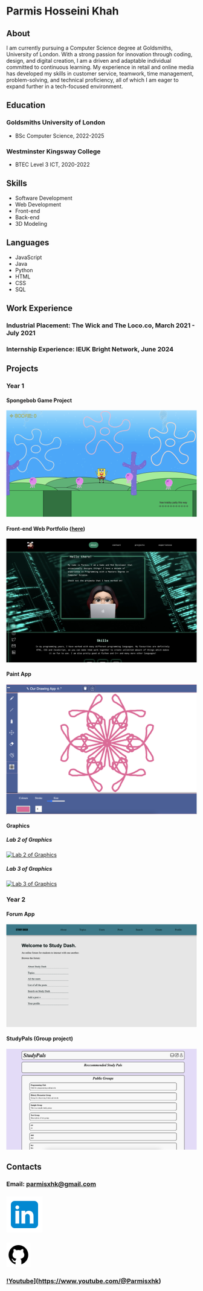 # Parmis Hosseini Khah

## About
I am currently pursuing a Computer Science degree at Goldsmiths, University of London. With a strong passion for innovation through coding, design, and digital creation, I am a driven and adaptable individual committed to continuous learning. My experience in retail and online media has developed my skills in customer service, teamwork, time management, problem-solving, and technical proficiency, all of which I am eager to expand further in a tech-focused environment.

## Education
### Goldsmiths University of London
- BSc Computer Science, 2022-2025
  
### Westminster Kingsway College
- BTEC Level 3 ICT, 2020-2022

## Skills 
- Software Development
- Web Development
- Front-end
- Back-end
- 3D Modeling

## Languages
- JavaScript
- Java
- Python
- HTML
- CSS
- SQL

## Work Experience
### Industrial Placement: The Wick and The Loco.co, March 2021 - July 2021
### Internship Experience: IEUK Bright Network, June 2024

## Projects
### Year 1
#### Spongebob Game Project
[![Spongebob Game Project](img/spongebobgame.png)](https://www.youtube.com/@Parmisxhk)

#### Front-end Web Portfolio ([here](https://doc.gold.ac.uk/~phoss001/portfolio/))
[![Front-End Web Portfolio Project](img/portfoliofrontend.png)](https://doc.gold.ac.uk/~phoss001/portfolio/)

#### Paint App
[![Drawing and Paint App Project](img/paintapp.png)](https://www.youtube.com/@Parmisxhk)

#### Graphics
##### Lab 2 of Graphics
[![Lab 2 of Graphics](img/graphicslab2.gif)](https://www.youtube.com/@Parmisxhk)

##### Lab 3 of Graphics
[![Lab 3 of Graphics](img/graphicslab3.gif)](https://www.youtube.com/@Parmisxhk)

### Year 2
#### Forum App
[![Forum App](img/forumapp.png)](https://www.youtube.com/@Parmisxhk)

#### StudyPals (Group project)
[![StudyPals group project](img/studypals.png)](https://www.youtube.com/@Parmisxhk)

## Contacts
### Email: parmisxhk@gmail.com
### [![Linkedin](img/linkedin.png)](https://www.linkedin.com/in/parmis-hosseini-khah-55308b29a/)
### [![Github](img/github.png)](https://github.com/parmisx/)
### [!Youtube](img/youtube.png)](https://www.youtube.com/@Parmisxhk)
